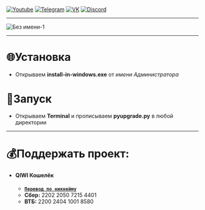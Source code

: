 [![Youtube](https://user-images.githubusercontent.com/64781822/185656066-cdb875f1-ade6-4499-ae50-79a4f61fdc3e.png)](https://www.youtube.com/c/HZFYT/) [![Telegram](https://user-images.githubusercontent.com/64781822/185657127-657c530b-3849-4931-ab91-63d6f0508330.png)](https://t.me/hzfnews) [![VK](https://user-images.githubusercontent.com/64781822/185657778-21a240e2-da1f-4b72-b37e-447c9adebfcb.png)](https://vk.com/hzforum1) [![Discord](https://user-images.githubusercontent.com/64781822/185659753-b997c6db-c91a-42c0-8876-6826d46568ba.png)](https://discord.com/invite/7bneGfUS5h)
___
![Без имени-1](https://user-images.githubusercontent.com/64781822/185710900-b19394a1-3d64-4096-8b11-307588f8600e.png)
___
# 🌐Установка
* Открываем **install-in-windows.exe** от _имени Администратора_

# 💎Запуск
* Открываем **Terminal** и прописываем **pyupgrade.py** в любой директории
___
# 💰Поддержать проект:

+ #### **QIWI Кошелёк**
  + [**`Перевод по никнейму`**](https://qiwi.com/n/AVENCORESDONATE)
  + **Сбер:** 2202 2050 7215 4401
  + **ВТБ:** 2200 2404 1001 8580